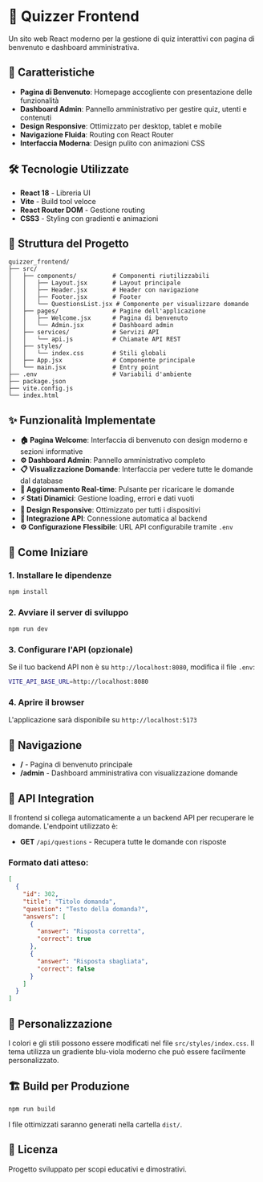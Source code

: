 # 🧠 Quizzer Frontend

Un sito web React moderno per la gestione di quiz interattivi con pagina di benvenuto e dashboard amministrativa.

## 🚀 Caratteristiche

- **Pagina di Benvenuto**: Homepage accogliente con presentazione delle funzionalità
- **Dashboard Admin**: Pannello amministrativo per gestire quiz, utenti e contenuti
- **Design Responsive**: Ottimizzato per desktop, tablet e mobile
- **Navigazione Fluida**: Routing con React Router
- **Interfaccia Moderna**: Design pulito con animazioni CSS

## 🛠️ Tecnologie Utilizzate

- **React 18** - Libreria UI
- **Vite** - Build tool veloce
- **React Router DOM** - Gestione routing
- **CSS3** - Styling con gradienti e animazioni

## 📁 Struttura del Progetto

```
quizzer_frontend/
├── src/
│   ├── components/          # Componenti riutilizzabili
│   │   ├── Layout.jsx       # Layout principale
│   │   ├── Header.jsx       # Header con navigazione
│   │   ├── Footer.jsx       # Footer
│   │   └── QuestionsList.jsx # Componente per visualizzare domande
│   ├── pages/               # Pagine dell'applicazione
│   │   ├── Welcome.jsx      # Pagina di benvenuto
│   │   └── Admin.jsx        # Dashboard admin
│   ├── services/            # Servizi API
│   │   └── api.js           # Chiamate API REST
│   ├── styles/
│   │   └── index.css        # Stili globali
│   ├── App.jsx              # Componente principale
│   └── main.jsx             # Entry point
├── .env                     # Variabili d'ambiente
├── package.json
├── vite.config.js
└── index.html
```

## ✨ Funzionalità Implementate

- **🏠 Pagina Welcome**: Interfaccia di benvenuto con design moderno e sezioni informative
- **⚙️ Dashboard Admin**: Pannello amministrativo completo
- **📋 Visualizzazione Domande**: Interfaccia per vedere tutte le domande dal database
- **🔄 Aggiornamento Real-time**: Pulsante per ricaricare le domande
- **⚡ Stati Dinamici**: Gestione loading, errori e dati vuoti
- **🎨 Design Responsive**: Ottimizzato per tutti i dispositivi
- **🔌 Integrazione API**: Connessione automatica al backend
- **⚙️ Configurazione Flessibile**: URL API configurabile tramite `.env`

## 🚀 Come Iniziare

### 1. Installare le dipendenze
```bash
npm install
```

### 2. Avviare il server di sviluppo
```bash
npm run dev
```

### 3. Configurare l'API (opzionale)
Se il tuo backend API non è su `http://localhost:8080`, modifica il file `.env`:
```bash
VITE_API_BASE_URL=http://localhost:8080
```

### 4. Aprire il browser
L'applicazione sarà disponibile su `http://localhost:5173`

## 📱 Navigazione

- **/** - Pagina di benvenuto principale
- **/admin** - Dashboard amministrativa con visualizzazione domande

## 🔌 API Integration

Il frontend si collega automaticamente a un backend API per recuperare le domande. L'endpoint utilizzato è:

- **GET** `/api/questions` - Recupera tutte le domande con risposte

### Formato dati atteso:
```json
[
  {
    "id": 302,
    "title": "Titolo domanda",
    "question": "Testo della domanda?",
    "answers": [
      {
        "answer": "Risposta corretta",
        "correct": true
      },
      {
        "answer": "Risposta sbagliata",
        "correct": false
      }
    ]
  }
]
```

## 🎨 Personalizzazione

I colori e gli stili possono essere modificati nel file `src/styles/index.css`. Il tema utilizza un gradiente blu-viola moderno che può essere facilmente personalizzato.

## 🏗️ Build per Produzione

```bash
npm run build
```

I file ottimizzati saranno generati nella cartella `dist/`.

## 📄 Licenza

Progetto sviluppato per scopi educativi e dimostrativi. 
